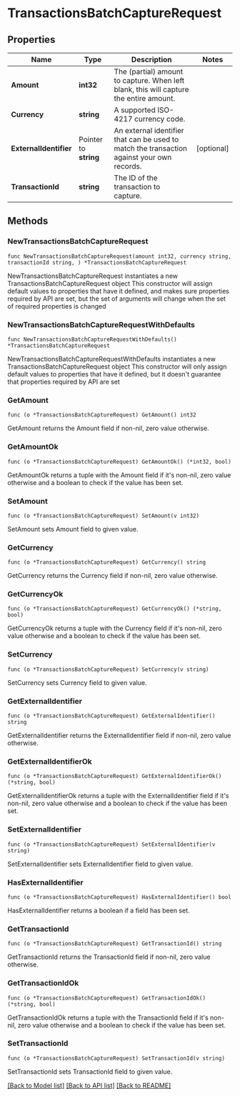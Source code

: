 # TransactionsBatchCaptureRequest

## Properties

Name | Type | Description | Notes
------------ | ------------- | ------------- | -------------
**Amount** | **int32** | The (partial) amount to capture.  When left blank, this will capture the entire amount. | 
**Currency** | **string** | A supported ISO-4217 currency code.  | 
**ExternalIdentifier** | Pointer to **string** | An external identifier that can be used to match the transaction against your own records. | [optional] 
**TransactionId** | **string** | The ID of the transaction to capture. | 

## Methods

### NewTransactionsBatchCaptureRequest

`func NewTransactionsBatchCaptureRequest(amount int32, currency string, transactionId string, ) *TransactionsBatchCaptureRequest`

NewTransactionsBatchCaptureRequest instantiates a new TransactionsBatchCaptureRequest object
This constructor will assign default values to properties that have it defined,
and makes sure properties required by API are set, but the set of arguments
will change when the set of required properties is changed

### NewTransactionsBatchCaptureRequestWithDefaults

`func NewTransactionsBatchCaptureRequestWithDefaults() *TransactionsBatchCaptureRequest`

NewTransactionsBatchCaptureRequestWithDefaults instantiates a new TransactionsBatchCaptureRequest object
This constructor will only assign default values to properties that have it defined,
but it doesn't guarantee that properties required by API are set

### GetAmount

`func (o *TransactionsBatchCaptureRequest) GetAmount() int32`

GetAmount returns the Amount field if non-nil, zero value otherwise.

### GetAmountOk

`func (o *TransactionsBatchCaptureRequest) GetAmountOk() (*int32, bool)`

GetAmountOk returns a tuple with the Amount field if it's non-nil, zero value otherwise
and a boolean to check if the value has been set.

### SetAmount

`func (o *TransactionsBatchCaptureRequest) SetAmount(v int32)`

SetAmount sets Amount field to given value.


### GetCurrency

`func (o *TransactionsBatchCaptureRequest) GetCurrency() string`

GetCurrency returns the Currency field if non-nil, zero value otherwise.

### GetCurrencyOk

`func (o *TransactionsBatchCaptureRequest) GetCurrencyOk() (*string, bool)`

GetCurrencyOk returns a tuple with the Currency field if it's non-nil, zero value otherwise
and a boolean to check if the value has been set.

### SetCurrency

`func (o *TransactionsBatchCaptureRequest) SetCurrency(v string)`

SetCurrency sets Currency field to given value.


### GetExternalIdentifier

`func (o *TransactionsBatchCaptureRequest) GetExternalIdentifier() string`

GetExternalIdentifier returns the ExternalIdentifier field if non-nil, zero value otherwise.

### GetExternalIdentifierOk

`func (o *TransactionsBatchCaptureRequest) GetExternalIdentifierOk() (*string, bool)`

GetExternalIdentifierOk returns a tuple with the ExternalIdentifier field if it's non-nil, zero value otherwise
and a boolean to check if the value has been set.

### SetExternalIdentifier

`func (o *TransactionsBatchCaptureRequest) SetExternalIdentifier(v string)`

SetExternalIdentifier sets ExternalIdentifier field to given value.

### HasExternalIdentifier

`func (o *TransactionsBatchCaptureRequest) HasExternalIdentifier() bool`

HasExternalIdentifier returns a boolean if a field has been set.

### GetTransactionId

`func (o *TransactionsBatchCaptureRequest) GetTransactionId() string`

GetTransactionId returns the TransactionId field if non-nil, zero value otherwise.

### GetTransactionIdOk

`func (o *TransactionsBatchCaptureRequest) GetTransactionIdOk() (*string, bool)`

GetTransactionIdOk returns a tuple with the TransactionId field if it's non-nil, zero value otherwise
and a boolean to check if the value has been set.

### SetTransactionId

`func (o *TransactionsBatchCaptureRequest) SetTransactionId(v string)`

SetTransactionId sets TransactionId field to given value.



[[Back to Model list]](../README.md#documentation-for-models) [[Back to API list]](../README.md#documentation-for-api-endpoints) [[Back to README]](../README.md)


